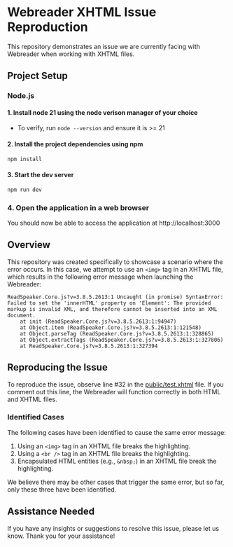# Webreader XHTML Issue Reproduction

This repository demonstrates an issue we are currently facing with Webreader when working with XHTML files.

## Project Setup

### Node.js

#### 1. Install node 21 using the node verison manager of your choice

- To verify, run `node --version` and ensure it is >= 21

#### 2. Install the project dependencies using npm

```bash
npm install
```

#### 3. Start the dev server

```bash
npm run dev
```

### 4. Open the application in a web browser

You should now be able to access the application at http://localhost:3000

## Overview

This repository was created specifically to showcase a scenario where the error occurs. In this case, we attempt to use an `<img>` tag in an XHTML file, which results in the following error message when launching the Webreader:

```
ReadSpeaker.Core.js?v=3.8.5.2613:1 Uncaught (in promise) SyntaxError: Failed to set the 'innerHTML' property on 'Element': The provided markup is invalid XML, and therefore cannot be inserted into an XML document.
    at init (ReadSpeaker.Core.js?v=3.8.5.2613:1:94947)
    at Object.item (ReadSpeaker.Core.js?v=3.8.5.2613:1:121548)
    at Object.parseTag (ReadSpeaker.Core.js?v=3.8.5.2613:1:328865)
    at Object.extractTags (ReadSpeaker.Core.js?v=3.8.5.2613:1:327806)
    at ReadSpeaker.Core.js?v=3.8.5.2613:1:327394
```

## Reproducing the Issue

To reproduce the issue, observe line #32 in the [public/test.xhtml](./public/test.xhtml) file. If you comment out this line, the Webreader will function correctly in both HTML and XHTML files.

### Identified Cases

The following cases have been identified to cause the same error message:

1. Using an `<img>` tag in an XHTML file breaks the highlighting.
2. Using a `<br />` tag in an XHTML file breaks the highlighting.
3. Encapsulated HTML entities (e.g., `&nbsp;`) in an XHTML file break the highlighting.

We believe there may be other cases that trigger the same error, but so far, only these three have been identified.

## Assistance Needed

If you have any insights or suggestions to resolve this issue, please let us know. Thank you for your assistance!
